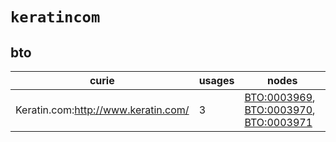 # `keratincom`

## bto

| curie                               |   usages | nodes                                                                                                                                                                           |
|-------------------------------------|----------|---------------------------------------------------------------------------------------------------------------------------------------------------------------------------------|
| Keratin.com:http://www.keratin.com/ |        3 | [BTO:0003969](http://purl.obolibrary.org/obo/BTO_0003969), [BTO:0003970](http://purl.obolibrary.org/obo/BTO_0003970), [BTO:0003971](http://purl.obolibrary.org/obo/BTO_0003971) |

